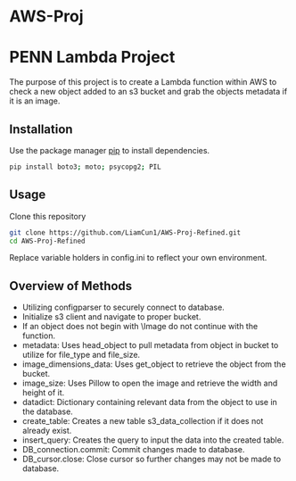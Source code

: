 # AWS-Proj

 # PENN Lambda Project  

 The purpose of this project is to create a Lambda function within AWS to check a new object added to an s3 bucket and grab the objects metadata if it is an image.  

 ## Installation  

 Use the package manager [pip](https://pip.pypa.io/en/stable) to install dependencies.  

```bash
pip install boto3; moto; psycopg2; PIL
```  

## Usage  

Clone this repository

```bash
git clone https://github.com/LiamCun1/AWS-Proj-Refined.git
cd AWS-Proj-Refined
```  

Replace variable holders in config.ini to reflect your own environment.

## Overview of Methods  

- Utilizing configparser to securely connect to database.
- Initialize s3 client and navigate to proper bucket.
- If an object does not begin with \Image do not continue with the function.
- metadata: Uses head_object to pull metadata from object in bucket to utilize for file_type and file_size.
- image_dimensions_data: Uses get_object to retrieve the object from the bucket.
- image_size: Uses Pillow to open the image and retrieve the width and height of it.
- datadict: Dictionary containing relevant data from the object to use in the database.
- create_table: Creates a new table s3_data_collection if it does not already exist.
- insert_query: Creates the query to input the data into the created table.
- DB_connection.commit: Commit changes made to database.
- DB_cursor.close: Close cursor so further changes may not be made to database.
